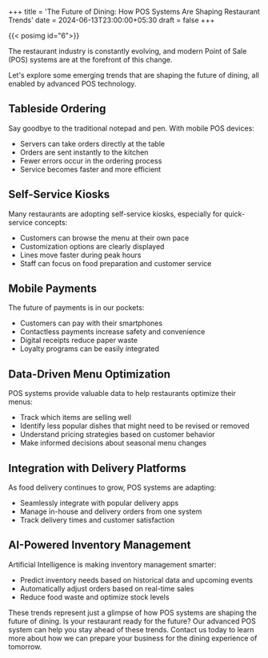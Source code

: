 +++
title = 'The Future of Dining: How POS Systems Are Shaping Restaurant Trends'
date = 2024-06-13T23:00:00+05:30
draft = false
+++

{{< posimg id="6">}}

The restaurant industry is constantly evolving, and modern Point of Sale (POS) systems are at the forefront of this change. 

Let's explore some emerging trends that are shaping the future of dining, all enabled by advanced POS technology.

## Tableside Ordering

Say goodbye to the traditional notepad and pen. With mobile POS devices:

- Servers can take orders directly at the table
- Orders are sent instantly to the kitchen
- Fewer errors occur in the ordering process
- Service becomes faster and more efficient

## Self-Service Kiosks

Many restaurants are adopting self-service kiosks, especially for quick-service concepts:

- Customers can browse the menu at their own pace
- Customization options are clearly displayed
- Lines move faster during peak hours
- Staff can focus on food preparation and customer service

## Mobile Payments

The future of payments is in our pockets:

- Customers can pay with their smartphones
- Contactless payments increase safety and convenience
- Digital receipts reduce paper waste
- Loyalty programs can be easily integrated

## Data-Driven Menu Optimization

POS systems provide valuable data to help restaurants optimize their menus:

- Track which items are selling well
- Identify less popular dishes that might need to be revised or removed
- Understand pricing strategies based on customer behavior
- Make informed decisions about seasonal menu changes

## Integration with Delivery Platforms

As food delivery continues to grow, POS systems are adapting:

- Seamlessly integrate with popular delivery apps
- Manage in-house and delivery orders from one system
- Track delivery times and customer satisfaction

## AI-Powered Inventory Management

Artificial Intelligence is making inventory management smarter:

- Predict inventory needs based on historical data and upcoming events
- Automatically adjust orders based on real-time sales
- Reduce food waste and optimize stock levels

These trends represent just a glimpse of how POS systems are shaping the future of dining. 
Is your restaurant ready for the future? 
Our advanced POS system can help you stay ahead of these trends. 
Contact us today to learn more about how we can prepare your business for the dining experience of tomorrow.